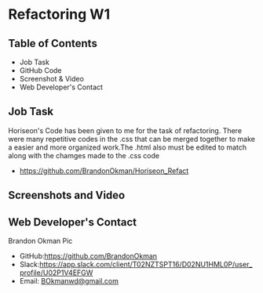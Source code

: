 # Refactoring W1

## Table of Contents
* Job Task
* GitHub Code
* Screenshot & Video
* Web Developer's Contact
## Job Task
Horiseon's Code has been given to me for the task of refactoring.
There were many repetitive codes in the .css that can be merged together to make a easier and more organized work.The .html also must be edited to match along with the chamges made to the .css code
* https://github.com/BrandonOkman/Horiseon_Refact
## Screenshots and Video

## Web Developer's Contact
Brandon Okman
Pic
* GitHub:https://github.com/BrandonOkman
* Slack:https://app.slack.com/client/T02NZTSPT16/D02NU1HML0P/user_profile/U02P1V4EFGW
* Email: BOkmanwd@gmail.com